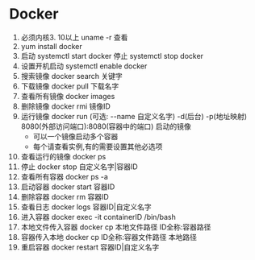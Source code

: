 # Docker
1.  必须内核3. 10以上   uname -r 查看
2.  yum install docker
3.  启动  systemctl start docker     停止 systemctl stop docker
4. 设置开机启动 systemctl enable docker
5. 搜索镜像  docker search 关键字
6. 下载镜像  docker pull 下载名字
7. 查看所有镜像 docker images
8. 删除镜像 docker rmi 镜像ID
9. 运行镜像 docker run (可选: --name 自定义名字) -d(后台) -p(地址映射) 8080(外部访问端口):8080(容器中的端口) 启动的镜像  
    * 可以一个镜像启动多个容器
    * 每个请查看实例,有的需要设置其他必选项
10. 查看运行的镜像 docker ps
11. 停止 docker stop 自定义名字|容器ID
12. 查看所有容器 docker ps -a
13. 启动容器 docker start 容器ID
14. 删除容器 docker rm 容器ID
15. 查看日志 docker logs 容器ID|自定义名字
16. 进入容器 docker exec -it containerID /bin/bash
17. 本地文件传入容器 docker cp 本地文件路径 ID全称:容器路径
18. 容器传入本地 docker cp ID全称:容器文件路径 本地路径
19. 重启容器 docker restart 容器ID|自定义名字
